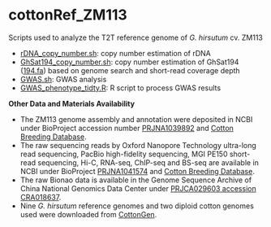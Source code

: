 # cottonRef_ZM113
Scripts used to analyze the T2T reference genome of *G. hirsutum* cv. ZM113

* [rDNA_copy_number.sh](rDNA_copy_number.sh): copy number estimation of rDNA
* [GhSat194_copy_number.sh](GhSat194_copy_number.sh): copy number estimation of GhSat194 ([194.fa](194.fa)) based on genome search and short-read coverage depth
* [GWAS.sh](GWAS.sh): GWAS analysis
* [GWAS_phenotype_tidty.R](GWAS_phenotype_tidty.R): R script to process GWAS results

  

**Other Data and Materials Availability**
* The ZM113 genome assembly and annotation were deposited in NCBI under BioProject accession number [PRJNA1039892](https://www.ncbi.nlm.nih.gov/bioproject/?term=PRJNA1039892) and [Cotton Breeding Database](http://222.88.152.130:1130/).
* The raw sequencing reads by Oxford Nanopore Technology ultra-long read sequencing, PacBio high-fidelity sequencing, MGI PE150 short-read sequencing, Hi-C, RNA-seq, ChIP-seq and BS-seq are available in NCBI under BioProject [PRJNA1041574](https://www.ncbi.nlm.nih.gov/bioproject/PRJNA1041574) and [Cotton Breeding Database](http://222.88.152.130:1130/).
* The raw Bionao data is available in the Genome Sequence Archive of China National Genomics Data Center under [PRJCA029603 accession CRA018637](https://ngdc.cncb.ac.cn/gsa/search?searchTerm=CRA018637).
* Nine *G. hirsutum* reference genomes and two diploid cotton genomes used were downloaded from [CottonGen](https://cottongen.org/).
